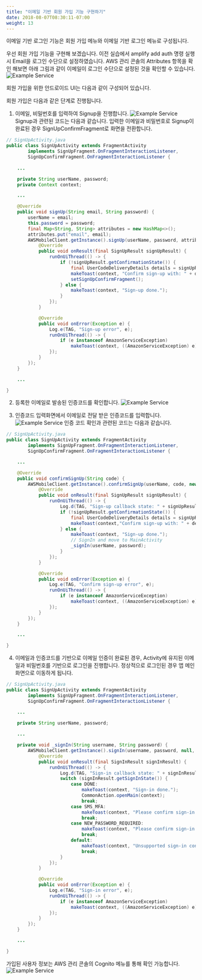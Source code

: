 ```yaml
---
title: "이메일 기반 회원 가입 기능 구현하기"
date: 2018-08-07T08:30:11-07:00
weight: 13
---
```


이메일 기반 로그인 기능은 회원 가입 메뉴와 이메일 기반 로그인 메뉴로 구성됩니다.

우선 회원 가입 기능을 구현해 보겠습니다. 
이전 실습에서 amplify add auth 명령 실행 시 Email을 로그인 수단으로 설정하였습니다. AWS 관리 콘솔의 Attributes 항목을 확인 해보면 아래 그림과 같이 이메일이 로그인 수단으로 설정된 것을 확인할 수 있습니다.
![Example Service](/images/auth-cognito-email-setting.png)

회원 가입을 위한 안드로이드 UI는 다음과 같이 구성되어 있습니다.

회원 가입은 다음과 같은 단계로 진행됩니다.

1. 이메일, 비밀번호를 입력하여 Signup을 진행합니다.
![Example Service](/images/app-signup.png)
Signup과 관련된 코드는 다음과 같습니다. 입력한 이메일과 비밀번호로 Signup이 완료된 경우 SignUpConfirmFragment로 화면을 전환합니다.
```java
// SignUpActivity.java
public class SignUpActivity extends FragmentActivity
        implements SignUpFragment.OnFragmentInteractionListener,
        SignUpConfirmFragment.OnFragmentInteractionListener {
    
    ...

    private String userName, password;
    private Context context;

    ...

    @Override
    public void signUp(String email, String password) {
        userName = email;
        this.password = password;
        final Map<String, String> attributes = new HashMap<>();
        attributes.put("email", email);
        AWSMobileClient.getInstance().signUp(userName, password, attributes, null, new Callback<SignUpResult>() {
            @Override
            public void onResult(final SignUpResult signUpResult) {
                runOnUiThread(() -> {
                    if (!signUpResult.getConfirmationState()) {
                        final UserCodeDeliveryDetails details = signUpResult.getUserCodeDeliveryDetails();
                        makeToast(context, "Confirm sign-up with: " + details.getDestination());
                        setSignUpConfirmFragment();
                    } else {
                        makeToast(context, "Sign-up done.");
                    }
                });
            }

            @Override
            public void onError(Exception e) {
                Log.e(TAG, "Sign-up error", e);
                runOnUiThread(() -> {
                    if (e instanceof AmazonServiceException)
                        makeToast(context, ((AmazonServiceException) e).getErrorMessage());
                });
            }
        });
    }

    ...

}
```

2. 등록한 이메일로 발송된 인증코드를 확인합니다.
![Example Service](/images/auth-email-verfication.png)

3. 인증코드 입력화면에서 이메일로 전달 받은 인증코드를 입력합니다.
![Example Service](/images/app-email-verification.png)
인증 코드 확인과 관련된 코드는 다음과 같습니다. 
```java
// SignUpActivity.java
public class SignUpActivity extends FragmentActivity
        implements SignUpFragment.OnFragmentInteractionListener,
        SignUpConfirmFragment.OnFragmentInteractionListener {

    ...

    @Override
    public void confirmSignUp(String code) {
        AWSMobileClient.getInstance().confirmSignUp(userName, code, new Callback<SignUpResult>() {
            @Override
            public void onResult(final SignUpResult signUpResult) {
                runOnUiThread(() -> {
                    Log.d(TAG, "Sign-up callback state: " + signUpResult.getConfirmationState());
                    if (!signUpResult.getConfirmationState()) {
                        final UserCodeDeliveryDetails details = signUpResult.getUserCodeDeliveryDetails();
                        makeToast(context,"Confirm sign-up with: " + details.getDestination());
                    } else {
                        makeToast(context, "Sign-up done.");
                        // SignIn and move to MainActivity
                        _signIn(userName, password);
                    }
                });
            }

            @Override
            public void onError(Exception e) {
                Log.e(TAG, "Confirm sign-up error", e);
                runOnUiThread(() -> {
                    if (e instanceof AmazonServiceException)
                        makeToast(context, ((AmazonServiceException) e).getErrorMessage());
                });
            }
        });
    }

    ...

}

```

4. 이메일과 인증코드를 기반으로 이메일 인증이 완료된 경우, Activity에 유지된 이메일과 비밀번호를 기반으로 로그인을 진행합니다. 정상적으로 로그인된 경우 앱 메인화면으로 이동하게 됩니다.
```java
// SignUpActivity.java
public class SignUpActivity extends FragmentActivity
        implements SignUpFragment.OnFragmentInteractionListener,
        SignUpConfirmFragment.OnFragmentInteractionListener {

    ...

    private String userName, password;
    
    ...

    private void _signIn(String username, String password) {
        AWSMobileClient.getInstance().signIn(username, password, null, new Callback<SignInResult>() {
            @Override
            public void onResult(final SignInResult signInResult) {
                runOnUiThread(() -> {
                    Log.d(TAG, "Sign-in callback state: " + signInResult.getSignInState());
                    switch (signInResult.getSignInState()) {
                        case DONE:
                            makeToast(context, "Sign-in done.");
                            CommonAction.openMain(context);
                            break;
                        case SMS_MFA:
                            makeToast(context, "Please confirm sign-in with SMS.");
                            break;
                        case NEW_PASSWORD_REQUIRED:
                            makeToast(context, "Please confirm sign-in with new password.");
                            break;
                        default:
                            makeToast(context, "Unsupported sign-in confirmation: " + signInResult.getSignInState());
                            break;
                    }
                });
            }

            @Override
            public void onError(Exception e) {
                Log.e(TAG, "Sign-in error", e);
                runOnUiThread(() -> {
                    if (e instanceof AmazonServiceException)
                        makeToast(context, ((AmazonServiceException) e).getErrorMessage());
                });
            }
        });
    }

    ...

}

```

가입된 사용자 정보는 AWS 관리 콘솔의 Cognito 메뉴를 통해 확인 가능합니다.
![Example Service](/images/auth-cognito-email-user.png)

